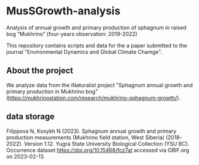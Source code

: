 # MusSGrowth-analysis
Analysis of annual growth and primary production of sphagnum in raised bog “Mukhrino” (four-years observation: 2019-2022) 

This repository contains scripts and data for the a paper submitted to the journal "Environmental Dynamics and Global Climate Chamge".

## About the project

We analyze data from the iNaturalist project "Sphagnum annual growth and primary production in Mukhrino bog" (https://mukhrinostation.com/research/mukhrino-sphagnum-growth/).

## data storage
Filippova N, Kosykh N (2023). Sphagnum annual growth and primary production measurements (Mukhrino field station, West Siberia) (2018-2022). Version 1.12. Yugra State University Biological Collection (YSU BC). Occurrence dataset https://doi.org/10.15468/fcz7at accessed via GBIF.org on 2023-02-13.
